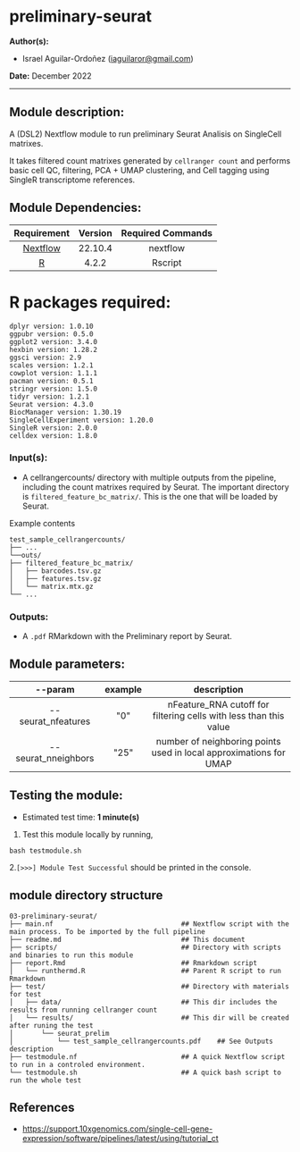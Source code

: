# preliminary-seurat
**Author(s):**

* Israel Aguilar-Ordoñez (iaguilaror@gmail.com)

**Date:** December 2022  

---

## Module description:  

A (DSL2) Nextflow module to run preliminary Seurat Analisis on SingleCell matrixes.

It takes filtered count matrixes generated by `cellranger count` and performs basic cell QC, filtering, PCA + UMAP clustering, and Cell tagging using SingleR transcriptome references.

## Module Dependencies:

| Requirement | Version  | Required Commands |
|:---------:|:--------:|:-------------------:|
| [Nextflow](https://www.nextflow.io/docs/latest/getstarted.html) | 22.10.4 | nextflow |
| [R](https://www.r-project.org/) | 4.2.2 | Rscript |

# R packages required:

```
dplyr version: 1.0.10
ggpubr version: 0.5.0
ggplot2 version: 3.4.0
hexbin version: 1.28.2
ggsci version: 2.9
scales version: 1.2.1
cowplot version: 1.1.1
pacman version: 0.5.1
stringr version: 1.5.0
tidyr version: 1.2.1
Seurat version: 4.3.0
BiocManager version: 1.30.19
SingleCellExperiment version: 1.20.0
SingleR version: 2.0.0
celldex version: 1.8.0
```

### Input(s):

* A cellrangercounts/ directory with multiple outputs from the pipeline, including the count matrixes required by Seurat. The important directory is `filtered_feature_bc_matrix/`. This is the one that will be loaded by Seurat.

Example contents  
```
test_sample_cellrangercounts/
├── ...
└──outs/
├── filtered_feature_bc_matrix/
│   ├── barcodes.tsv.gz
│   ├── features.tsv.gz
│   └── matrix.mtx.gz
└── ...
```

### Outputs:

* A `.pdf` RMarkdown with the Preliminary report by Seurat.

## Module parameters:

| --param | example  | description |
|:---------:|:--------:|:-------------------:|
| --seurat_nfeatures | "0" | nFeature_RNA cutoff for filtering cells with less than this value |
| --seurat_nneighbors | "25" | number of neighboring points used in local approximations for UMAP |

## Testing the module:

* Estimated test time:  **1 minute(s)**  

1. Test this module locally by running,
```
bash testmodule.sh
```

2.`[>>>] Module Test Successful` should be printed in the console.  

## module directory structure

````
03-preliminary-seurat/
├── main.nf                                ## Nextflow script with the main process. To be imported by the full pipeline 
├── readme.md                              ## This document
├── scripts/                               ## Directory with scripts and binaries to run this module
├── report.Rmd                             ## Rmarkdown script
│   └── runthermd.R                        ## Parent R script to run Rmarkdown
├── test/                                  ## Directory with materials for test
│   ├── data/                              ## This dir includes the results from running cellranger count
│   └── results/                           ## This dir will be created after runing the test
│       └── seurat_prelim
│           └── test_sample_cellrangercounts.pdf    ## See Outputs description
├── testmodule.nf                          ## A quick Nextflow script to run in a controled environment.
└── testmodule.sh                          ## A quick bash script to run the whole test
````

## References
* https://support.10xgenomics.com/single-cell-gene-expression/software/pipelines/latest/using/tutorial_ct